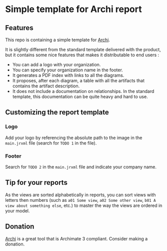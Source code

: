 # Simple template for Archi report

## Features

This repo is containing a simple template for [Archi](https://archimatetool.com).

It is slightly different from the standard template delivered with the product, but it contains some nice features that makes it distributable to end users :

  * You can add a logo with your organization.
  * You can specify your organization name in the footer.
  * It generates a PDF index with links to all the diagrams.
  * It proposes, after each diagram, a table with all the artifacts that contains the artifact description.
  * It does not include a documentation on relationships. In the standard template, this documentation can be quite heavy and hard to use.

## Customizing the report template

### Logo

Add your logo by referencing the absolute path to the image in the `main.jrxml` file (search for `TODO 1` in the file).

### Footer

Search for `TODO 2` in the `main.jrxml` file and indicate your company name.

## Tip for your reports

As the views are sorted alphabetically in reports, you can sort views with letters then numbers (such as `a01 Some view`, `a02 Some other view`, `b01 A view about something else`, etc.) to master the way the views are ordered in your model.


## Donation

[Archi](https://archimatetool.com) is a great tool that is Archimate 3 compliant. Consider making a donation.
